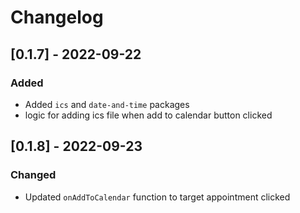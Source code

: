 # Changelog

## [0.1.7] - 2022-09-22

### Added

- Added `ics` and `date-and-time` packages
- logic for adding ics file when add to calendar button clicked

## [0.1.8] - 2022-09-23

### Changed

- Updated `onAddToCalendar` function to target appointment clicked
